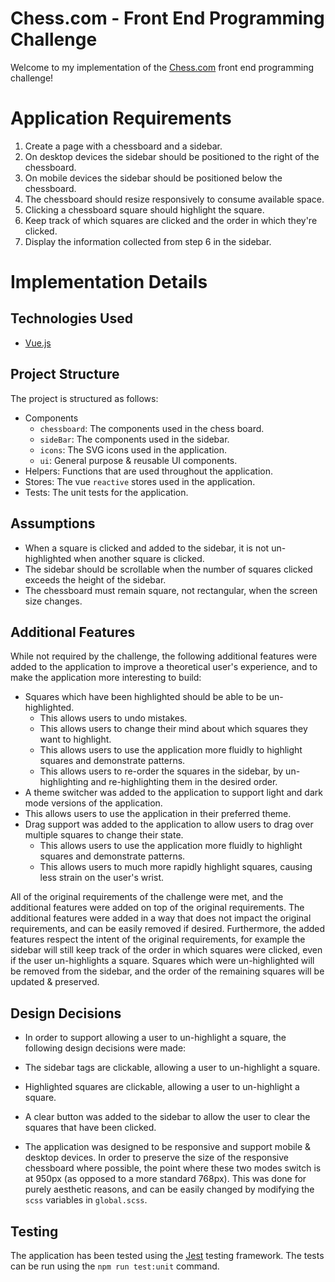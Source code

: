# Chess.com - Front End Programming Challenge
Welcome to my implementation of the [Chess.com](https://chess.com) front end programming challenge!

# Application Requirements
1. Create a page with a chessboard and a sidebar.
2. On desktop devices the sidebar should be positioned to the right of the chessboard.
3. On mobile devices the sidebar should be positioned below the chessboard.
4. The chessboard should resize responsively to consume available space.
5. Clicking a chessboard square should highlight the square.
6. Keep track of which squares are clicked and the order in which they're clicked.
7. Display the information collected from step 6 in the sidebar.

# Implementation Details
## Technologies Used
 - [Vue.js](https://vuejs.org/)

## Project Structure
The project is structured as follows:
- Components
  - `chessboard`: The components used in the chess board.
  - `sideBar`: The components used in the sidebar.
  - `icons`: The SVG icons used in the application.
  - `ui`: General purpose & reusable UI components.
- Helpers: Functions that are used throughout the application.
- Stores: The vue `reactive` stores used in the application.
- Tests: The unit tests for the application.

## Assumptions
- When a square is clicked and added to the sidebar, it is not un-highlighted when another square is clicked.
- The sidebar should be scrollable when the number of squares clicked exceeds the height of the sidebar.
- The chessboard must remain square, not rectangular, when the screen size changes.

## Additional Features
While not required by the challenge, the following additional features were added to the application to improve a theoretical user's experience, and to make the application more interesting to build:
- Squares which have been highlighted should be able to be un-highlighted.
  - This allows users to undo mistakes.
  - This allows users to change their mind about which squares they want to highlight.
  - This allows users to use the application more fluidly to highlight squares and demonstrate patterns.
  - This allows users to re-order the squares in the sidebar, by un-highlighting and re-highlighting them in the desired order.
- A theme switcher was added to the application to support light and dark mode versions of the application.
 - This allows users to use the application in their preferred theme.
- Drag support was added to the application to allow users to drag over multiple squares to change their state.
  - This allows users to use the application more fluidly to highlight squares and demonstrate patterns.
  - This allows users to much more rapidly highlight squares, causing less strain on the user's wrist.

All of the original requirements of the challenge were met, and the additional features were added on top of the original requirements. The additional features were added in a way that does not impact the original requirements, and can be easily removed if desired. Furthermore, the added features respect the intent of the original requirements, for example the sidebar will still keep track of the order in which squares were clicked, even if the user un-highlights a square. Squares which were un-highlighted will be removed from the sidebar, and the order of the remaining squares will be updated & preserved.

## Design Decisions
- In order to support allowing a user to un-highlight a square, the following design decisions were made:
 - The sidebar tags are clickable, allowing a user to un-highlight a square.
 - Highlighted squares are clickable, allowing a user to un-highlight a square.
 - A clear button was added to the sidebar to allow the user to clear the squares that have been clicked.

- The application was designed to be responsive and support mobile & desktop devices. In order to preserve the size of the responsive chessboard where possible, the point where these two modes switch is at 950px (as opposed to a more standard 768px). This was done for purely aesthetic reasons, and can be easily changed by modifying the `scss` variables in `global.scss`.

## Testing
The application has been tested using the [Jest](https://jestjs.io/) testing framework. The tests can be run using the `npm run test:unit` command.
